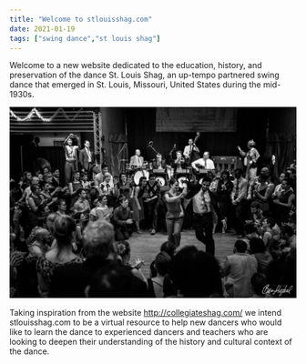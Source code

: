```yaml
---
title: "Welcome to stlouisshag.com"
date: 2021-01-19
tags: ["swing dance","st louis shag"]
---
```


Welcome to a new website dedicated to the education, history, and preservation of the dance St. Louis Shag, an up-tempo partnered swing dance that emerged in St. Louis, Missouri, United States during the mid-1930s.

![Jam Circle at Nevermore 2016](nevermore_2016_jam_circle.jpg)

Taking inspiration from the website http://collegiateshag.com/ we intend stlouisshag.com to be a virtual resource to help new dancers who would like to learn the dance to experienced dancers and teachers who are looking to deepen their understanding of the history and cultural context of the dance.
